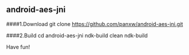android-aes-jni
---------------
####1.Download
    git clone https://github.com/panxw/android-aes-jni.git


####2.Build
    cd android-aes-jni
    ndk-build clean
    ndk-build
    
    
Have fun!

